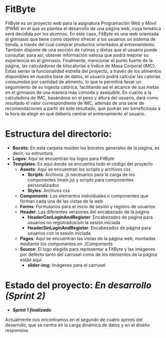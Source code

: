 # FitByte

FitByte es un proyecto web para la asignatura Programación Web y Móvil (PWM) en el que se plantea el desarrollo de una página web, cuya temática será decidida por los alumnos. En este caso, FitByte es una web orientada al gimnasio que tiene como objetivo ofrecer a los usuarios un sistema de tienda, a través del cual comprar productos orientados al entrenamiento. También dispone de una sección de rutinas y dietas que el usuario puede consultar, para así, obtener información valiosa que podrá mejorar su experiencia en el gimnasio. Finalmente, mencionar el punto fuerte de la página, las calculadoras de kilocalorías e Índice de Masa Corporal (IMC). Estas serían la funcionalidad estrella del proyecto, a través de los alimentos disponibles en nuestra base de datos, el usuario podrá calcular las calorías consumidas por cantidad de alimento, lo que le permitirá llevar un seguimiento de su ingesta calórica, facilitando así el alcance de sus metas en el gimnasio de una manera más cómoda y asequible. En cuanto a la calculadora de IMC, basándose en el peso y altura del usuario, dará como resultado el valor correspondiente de IMC, además de una serie de recomendaciones a partir de este resultado, que podrán ser beneficiosas a la hora de elegir en qué debería centrar el entrenamiento el usuario.

# Estructura del directorio:

- **Boceto**: En esta carpeta residen los bocetos generales de la página, es decir, su estructura
- **Logos**: Aquí se encuentran los logos para FitByte
- **Templates**: Es aquí donde se encuentra todo el código del proyecto
    - **Assets**: Aquí se encuentran los scripts y archivos css
        - **Scripts**: Archivos .js necesarios para la carga de los componentes (main.js) y scripts para componentes personalizados
        - **Styles**: Archivos css
    - **Components**: Los elementos individuales o componentes que forman cada una de las vistas de la web
    - **Forms**: Formularios para el inicio de sesión y registro de usuarios
    - **Header**: Las diferentes versiones del encabezado de la página
        - **HeaderConLoginAndRegister**: Encabezados de página para usuarios no registrados/sin la sesión iniciada
        - **HeaderSinLoginAndRegister**: Encabezados de página para usuarios con la sesión iniciada
    - **Pages**: Aquí se encuentran las vistas de la página web, montadas mediante los componentes en ./Components
    - **Source**: El logo elegido para representar a FitByte y las imágenes por defecto tanto del carrusel como de los elementos de la página están aquí
        - **slider-img**: Imágenes para el carrusel

# Estado del proyecto: ***En desarrollo (Sprint 2)***
- ***Sprint 1 finalizado***

Actualmente nos encontramos en el segundo de cuatro sprints del desarrollo, que se centra en la carga dinámica de datos y en el diseño responsive.
